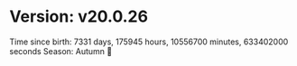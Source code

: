 # Version: v20.0.26
Time since birth: 7331 days, 175945 hours, 10556700 minutes, 633402000 seconds
Season: Autumn 🍁
